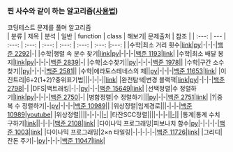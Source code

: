 ### 찐 사수와 같이 하는 알고리즘([사용법](./refer/README.md))
코딩테스트 문제를 풀며 알고리즘  
| 분류 | 제목 | 분석 | 일반 | function | class | 해보기| 문제출처 | 참조 |
| :---: | --- | :---: | :---: | :---: | :---: | :---: | :---: |:---: |
|수학|최소 거리 횟수|[link](./analysis/baekjoon_2292_analysis.txt)|[py](./python/baekjoon_2292_flat.py)|-|-|-|[백준 2292](https://www.acmicpc.net/problem/2292)|-|
|수학|행렬 속 분수 찾기|[link](./analysis/baekjoon_1193_analysis.txt)|[py](./python/baekjoon_1193_flat.py)|-|-|-|[백준 1193](https://www.acmicpc.net/problem/1193)|[link](https://coder38611.tistory.com/61)|
|수학|최소 배달 봉지|[link](./analysis/baekjoon_2839_analysis.txt)|[py](./python/baekjoon_2839_flat.py)|-|-|-|[백준 2839](https://www.acmicpc.net/problem/2839)|-|
|수학|소수찾기||[py](https://www.acmicpc.net/source/39865962)|-|-|-|[백준 1978](https://www.acmicpc.net/problem/1978)||
|수학|구간 소수 찾기||[py](https://www.acmicpc.net/source/39910686)|-|-|-|[백준 2581](https://www.acmicpc.net/problem/2581)||
|수학|에라토스테네스의 체||[py](https://www.acmicpc.net/source/39961586)|-|-|-|[백준 11653](https://www.acmicpc.net/problem/11653)|[link](https://youtu.be/5ypkoEgFdH8)|
|이진트리|6÷2(1+2)?중위표기법|||-|-|-||[link](https://youtu.be/3doWeqpD5gk)|
|완전탐색|변경 블랙잭|[link](./analysis/baekjoon_2798_analysis.txt)|[py](./python/baekjoon_2798_flat.py)|-|-|-|[백준 2798](https://www.acmicpc.net/problem/2798)|-|
|DFS|백트래킹|-|-|[py](./python/baekjoon_15649_function.py)|-|-|[백준 15649](https://www.acmicpc.net/problem/15649)|[link](https://velog.io/@yusuk6185/%EB%B0%B1%EC%A4%80-15649-N%EA%B3%BC-M-1-%ED%8C%8C%EC%9D%B4%EC%8D%AC-with-%EB%B0%B1%ED%8A%B8%EB%9E%98%ED%82%B9)| 
|선택정렬|수 정렬하기|[link](./analysis/baekjoon_2750_analysis.txt)|[py](./python/baekjoon_2750_flat.py)|-|-|-|[백준 2750](https://www.acmicpc.net/problem/2750)|-|
|병합정렬|수 정렬하기|||[py](./python/baekjoon_2751_function.py)|-|-|[백준 2751](https://www.acmicpc.net/problem/2751)|[link](https://eunhee-programming.tistory.com/105)|
|?|중복 수 정렬하기|-|[py](./python/baekjoon_10989_flat.py)|-|-|-|[백준 10989](https://www.acmicpc.net/problem/10989)|| 
|위상정렬|임계경로|||-|-|-|[백준 10989](https://www.acmicpc.net/problem/1948)|[youtube](https://youtu.be/WR5U_oWwf54)|
|위상정렬||||-|-|-||[-](https://youtu.be/qzfeVeajuyc)|
|타잔SCC정렬||||-|-|-||[-](https://youtu.be/H_Cg3-rv7RU)||
|통계|통계 수치 구하기|[link](./analysis/baekjoon_2108_analysis.txt)||-|-|-|[백준 2108](https://www.acmicpc.net/problem/2108)|[link](https://velog.io/@jaenny/%EB%B0%B1%EC%A4%80-2108-%ED%86%B5%EA%B3%84%ED%95%99-Python%ED%8C%8C%EC%9D%B4%EC%8D%AC)| 
|다이나믹 프로그래밍|피보나치 함수|[py](https://www.acmicpc.net/source/40047040)|-|-|-|-|[백준 1003](https://www.acmicpc.net/problem/1003)|[link](https://myjamong.tistory.com/303?category=898047)| 
|다이나믹 프로그래밍|2×n 타일링|-|-|-|-|-|[백준 11726](https://www.acmicpc.net/problem/11726)|[link](https://wook-2124.tistory.com/455)| 
|그리디|잔돈 주기|-|[py](./python/baekjoon_11047_flat.py)|-|-|-|[백준 11047](https://www.acmicpc.net/problem/11047)|[link](https://puleugo.tistory.com/20)| 

